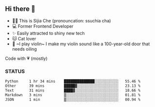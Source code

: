 ## Hi there 👋

- 🙋‍♀️ This is Sijia Che (pronouncation: ssuchia cha)
- 💻 Former Frontend Developer
- ✨ Easily attracted to shiny new tech
- 🐱 Cat lover
- 🌟 ~I play violin~ I make my violin sound like a 100-year-old door that needs oiling

Code with 💗 (mostly)

### STATUS
<!--START_SECTION:waka-->

```txt
Python     1 hr 34 mins    ██████████████░░░░░░░░░░░   55.46 %
Other      39 mins         █████▓░░░░░░░░░░░░░░░░░░░   23.13 %
Text       31 mins         ████▓░░░░░░░░░░░░░░░░░░░░   18.66 %
Markdown   3 mins          ▒░░░░░░░░░░░░░░░░░░░░░░░░   01.81 %
JSON       1 min           ▒░░░░░░░░░░░░░░░░░░░░░░░░   00.94 %
```

<!--END_SECTION:waka-->
